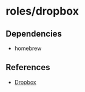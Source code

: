 # roles/dropbox



## Dependencies
- homebrew



## References
- [Dropbox](https://www.dropbox.com/ja/)

